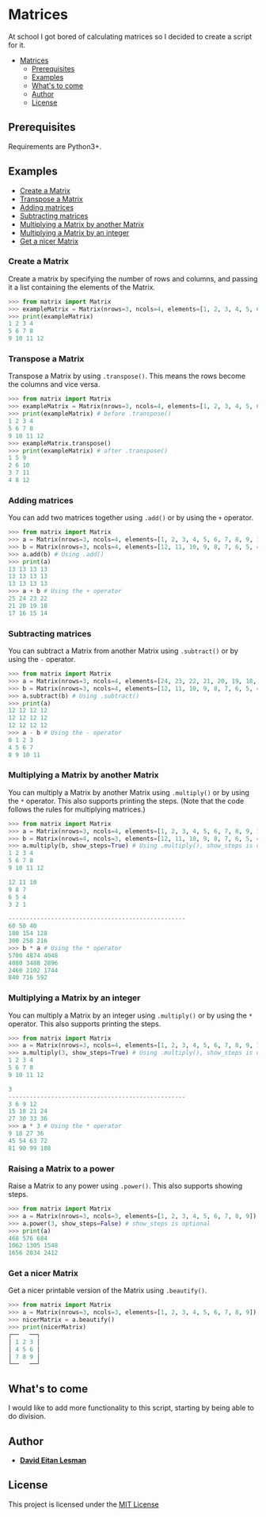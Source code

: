# Matrices

At school I got bored of calculating matrices so I decided to create a script for it.

- [Matrices](#matrices)
  - [Prerequisites](#prerequisites)
  - [Examples](#examples)
  - [What's to come](#whats-to-come)
  - [Author](#author)
  - [License](#license)

## Prerequisites

Requirements are Python3+.

## Examples

- [Create a Matrix](#create-a-matrix)
- [Transpose a Matrix](#transpose-a-matrix)
- [Adding matrices](#adding-matrices)
- [Subtracting matrices](#subtracting-matrices)
- [Multiplying a Matrix by another Matrix](#multiplying-a-matrix-by-another-matrix)
- [Multiplying a Matrix by an integer](#multiplying-a-matrix-by-an-integer)
- [Get a nicer Matrix](#get-a-nicer-matrix)

### **Create a Matrix**

Create a matrix by specifying the number of rows and columns, and passing it a list containing the elements of the Matrix.

```python
>>> from matrix import Matrix
>>> exampleMatrix = Matrix(nrows=3, ncols=4, elements=[1, 2, 3, 4, 5, 6, 7, 8, 9, 10, 11, 12])
>>> print(exampleMatrix)
1 2 3 4
5 6 7 8
9 10 11 12
```

### **Transpose a Matrix**

Transpose a Matrix by using `.transpose()`. This means the rows become the columns and vice versa.

```python
>>> from matrix import Matrix
>>> exampleMatrix = Matrix(nrows=3, ncols=4, elements=[1, 2, 3, 4, 5, 6, 7, 8, 9, 10, 11, 12])
>>> print(exampleMatrix) # before .transpose()
1 2 3 4
5 6 7 8
9 10 11 12
>>> exampleMatrix.transpose()
>>> print(exampleMatrix) # after .transpose()
1 5 9
2 6 10
3 7 11
4 8 12
```

### **Adding matrices**

You can add two matrices together using `.add()` or by using the `+` operator.

```python
>>> from matrix import Matrix
>>> a = Matrix(nrows=3, ncols=4, elements=[1, 2, 3, 4, 5, 6, 7, 8, 9, 10, 11, 12])
>>> b = Matrix(nrows=3, ncols=4, elements=[12, 11, 10, 9, 8, 7, 6, 5, 4, 3, 2, 1])
>>> a.add(b) # Using .add()
>>> print(a)
13 13 13 13
13 13 13 13
13 13 13 13
>>> a + b # Using the + operator
25 24 23 22
21 20 19 18
17 16 15 14
```

### **Subtracting matrices**

You can subtract a Matrix from another Matrix using `.subtract()` or by using the `-` operator.

```python
>>> from matrix import Matrix
>>> a = Matrix(nrows=3, ncols=4, elements=[24, 23, 22, 21, 20, 19, 18, 17, 16, 15, 14, 13])
>>> b = Matrix(nrows=3, ncols=4, elements=[12, 11, 10, 9, 8, 7, 6, 5, 4, 3, 2, 1])
>>> a.subtract(b) # Using .subtract()
>>> print(a)
12 12 12 12
12 12 12 12
12 12 12 12
>>> a - b # Using the - operator
0 1 2 3
4 5 6 7
8 9 10 11
```

### **Multiplying a Matrix by another Matrix**

You can multiply a Matrix by another Matrix using `.multiply()` or by using the `*` operator. This also supports printing the steps. (Note that the code follows the rules for multiplying matrices.)

```python
>>> from matrix import Matrix
>>> a = Matrix(nrows=3, ncols=4, elements=[1, 2, 3, 4, 5, 6, 7, 8, 9, 10, 11, 12])
>>> b = Matrix(nrows=4, ncols=3, elements=[12, 11, 10, 9, 8, 7, 6, 5, 4, 3, 2, 1])
>>> a.multiply(b, show_steps=True) # Using .multiply(), show_steps is optional
1 2 3 4
5 6 7 8
9 10 11 12

12 11 10
9 8 7
6 5 4
3 2 1

--------------------------------------------------
60 50 40
180 154 128
300 258 216
>>> b * a # Using the * operator
5700 4874 4048
4080 3488 2896
2460 2102 1744
840 716 592
```

### **Multiplying a Matrix by an integer**

You can multiply a Matrix by an integer using `.multiply()` or by using the `*` operator. This also supports printing the steps.

```python
>>> from matrix import Matrix
>>> a = Matrix(nrows=3, ncols=4, elements=[1, 2, 3, 4, 5, 6, 7, 8, 9, 10, 11, 12])
>>> a.multiply(3, show_steps=True) # Using .multiply(), show_steps is optional
1 2 3 4
5 6 7 8
9 10 11 12

3
--------------------------------------------------
3 6 9 12
15 18 21 24
27 30 33 36
>>> a * 3 # Using the * operator
9 18 27 36
45 54 63 72
81 90 99 108
```

### **Raising a Matrix to a power**

Raise a Matrix to any power using `.power()`. This also supports showing steps.

```python
>>> from matrix import Matrix
>>> a = Matrix(nrows=3, ncols=3, elements=[1, 2, 3, 4, 5, 6, 7, 8, 9])
>>> a.power(3, show_steps=False) # show_steps is optional
>>> print(a)
468 576 684
1062 1305 1548
1656 2034 2412
```

### **Get a nicer Matrix**

Get a nicer printable version of the Matrix using `.beautify()`.

```python
>>> from matrix import Matrix
>>> a = Matrix(nrows=3, ncols=3, elements=[1, 2, 3, 4, 5, 6, 7, 8, 9])
>>> nicerMatrix = a.beautify()
>>> print(nicerMatrix)
┌──   ──┐
│ 1 2 3 │
│ 4 5 6 │
│ 7 8 9 │
└──   ──┘
```

## What's to come

I would like to add more functionality to this script, starting by being able to do division.

## Author

- [**David Eitan Lesman**](https://github.com/dark-dave007)

## License

This project is licensed under the [MIT License](license.md)
